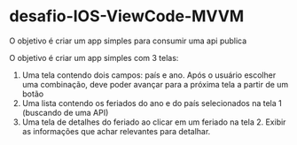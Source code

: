 # desafio-IOS-ViewCode-MVVM
O objetivo é criar um app simples para consumir uma api publica


O objetivo é criar um app simples com 3 telas:

1.    Uma tela contendo dois campos: país e ano. Após o usuário escolher uma combinação, deve poder avançar para a próxima tela a partir de um botão
2.    Uma lista contendo os feriados do ano e do país selecionados na tela 1 (buscando de uma API)
3.    Uma tela de detalhes do feriado ao clicar em um feriado na tela 2. Exibir as informações que achar
relevantes para detalhar.
